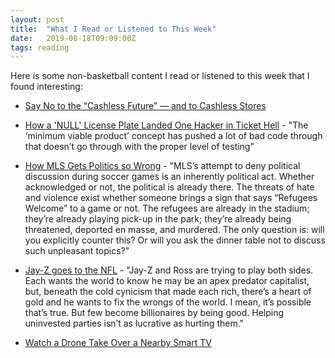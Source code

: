 ```yaml
---
layout: post
title:  "What I Read or Listened to This Week"
date:   2019-08-18T09:09:00Z
tags: reading
---
```

Here is some non-basketball content I read or listened to this week that I found interesting:


* [Say No to the “Cashless Future” — and to Cashless Stores](https://www.aclu.org/blog/privacy-technology/consumer-privacy/say-no-cashless-future-and-cashless-stores)

* [How a 'NULL' License Plate Landed One Hacker in Ticket Hell](https://www.wired.com/story/null-license-plate-landed-one-hacker-ticket-hell/) - "The ‘minimum viable product’ concept has pushed a lot of bad code through that doesn’t go through with the proper level of testing"

* [How MLS Gets Politics so Wrong](https://fiftyfive.one/2019/08/how-mls-gets-politics-so-wrong/) - "MLS’s attempt to deny political discussion during soccer games is an inherently political act. Whether acknowledged or not, the political is already there. The threats of hate and violence exist whether someone brings a sign that says “Refugees Welcome” to a game or not. The refugees are already in the stadium; they’re already playing pick-up in the park; they’re already being threatened, deported en masse, and murdered. The only question is: will you explicitly counter this? Or will you ask the dinner table not to discuss such unpleasant topics?"

* [Jay-Z goes to the NFL](https://theundefeated.com/features/jay-z-goes-to-the-nfl/) - "Jay-Z and Ross are trying to play both sides. Each wants the world to know he may be an apex predator capitalist, but, beneath the cold cynicism that made each rich, there’s a heart of gold and he wants to fix the wrongs of the world. I mean, it’s possible that’s true. But few become billionaires by being good. Helping uninvested parties isn’t as lucrative as hurting them."

* [Watch a Drone Take Over a Nearby Smart TV](https://www.wired.com/story/smart-tv-drone-hack/)
